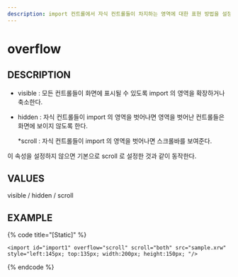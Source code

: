 ```yaml
---
description: import 컨트롤에서 자식 컨트롤들이 차지하는 영역에 대한 표현 방법을 설정하는 속성이다.
---
```


# overflow

## DESCRIPTION

* visible : 모든 컨트롤들이 화면에 표시될 수 있도록 import 의 영역을 확장하거나 축소한다.
* hidden : 자식 컨트롤들이 import 의 영역을 벗어나면 영역을 벗어난 컨트롤들은 화면에 보이지 않도록 한다. 

  \*scroll : 자식 컨트롤들이 import 의 영역을 벗어나면 스크롤바를 보여준다.

이 속성을 설정하지 않으면 기본으로 scroll 로 설정한 것과 같이 동작한다.

## VALUES

visible / hidden / scroll

## EXAMPLE

{% code title="\[Static\]" %}
```markup
<import id="import1" overflow="scroll" scroll="both" src="sample.xrw" 
style="left:145px; top:135px; width:200px; height:150px; "/>
```
{% endcode %}

